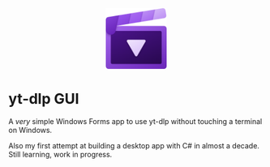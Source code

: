 <p align="center">
    <img height="120" src="/logo.png">
</p>

# yt-dlp GUI

A _very_ simple Windows Forms app to use yt-dlp without touching a terminal on Windows.

Also my first attempt at building a desktop app with C# in almost a decade. Still learning, work in progress.
